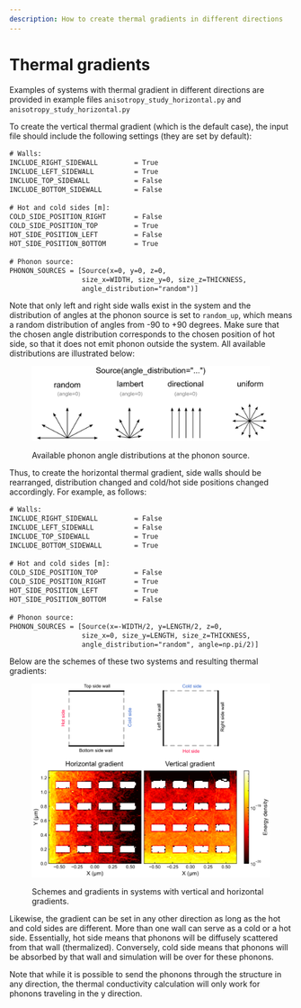 ```yaml
---
description: How to create thermal gradients in different directions
---
```


# Thermal gradients

Examples of systems with thermal gradient in different directions are provided in example files `anisotropy_study_horizontal.py` and `anisotropy_study_horizontal.py`

To create the vertical thermal gradient (which is the default case), the input file should include the following settings (they are set by default):

```
# Walls:
INCLUDE_RIGHT_SIDEWALL         = True
INCLUDE_LEFT_SIDEWALL          = True
INCLUDE_TOP_SIDEWALL           = False
INCLUDE_BOTTOM_SIDEWALL        = False

# Hot and cold sides [m]:
COLD_SIDE_POSITION_RIGHT       = False
COLD_SIDE_POSITION_TOP         = True
HOT_SIDE_POSITION_LEFT         = False
HOT_SIDE_POSITION_BOTTOM       = True

# Phonon source:
PHONON_SOURCES = [Source(x=0, y=0, z=0, 
                  size_x=WIDTH, size_y=0, size_z=THICKNESS,
                  angle_distribution="random")]
```

Note that only left and right side walls exist in the system and the distribution of angles at the phonon source is set to `random_up`, which means a random distribution of angles from -90 to +90 degrees. Make sure that the chosen angle distribution corresponds to the chosen position of hot side, so that it does not emit phonon outside the system. All available distributions are illustrated below:

<figure><img src="../.gitbook/assets/image (12).png" alt="" width="563"><figcaption><p>Available phonon angle distributions at the phonon source.</p></figcaption></figure>

Thus, to create the horizontal thermal gradient, side walls should be rearranged, distribution changed and cold/hot side positions changed accordingly. For example, as follows:

```
# Walls:
INCLUDE_RIGHT_SIDEWALL         = False
INCLUDE_LEFT_SIDEWALL          = False
INCLUDE_TOP_SIDEWALL           = True
INCLUDE_BOTTOM_SIDEWALL        = True

# Hot and cold sides [m]:
COLD_SIDE_POSITION_TOP         = False
COLD_SIDE_POSITION_RIGHT       = True
HOT_SIDE_POSITION_LEFT         = True
HOT_SIDE_POSITION_BOTTOM       = False

# Phonon source:
PHONON_SOURCES = [Source(x=-WIDTH/2, y=LENGTH/2, z=0,
                  size_x=0, size_y=LENGTH, size_z=THICKNESS,
                  angle_distribution="random", angle=np.pi/2)]
```

Below are the schemes of these two systems and resulting thermal gradients:

<figure><img src="../.gitbook/assets/image (10).png" alt="" width="563"><figcaption><p>Schemes and gradients in systems with vertical and horizontal gradients.</p></figcaption></figure>

Likewise, the gradient can be set in any other direction as long as the hot and cold sides are different. More than one wall can serve as a cold or a hot side. Essentially, hot side means that phonons will be diffusely scattered from that wall (thermalized). Conversely, cold side means that phonons will be absorbed by that wall and simulation will be over for these phonons.

Note that while it is possible to send the phonons through the structure in any direction, the thermal conductivity calculation will only work for phonons traveling in the y direction.
